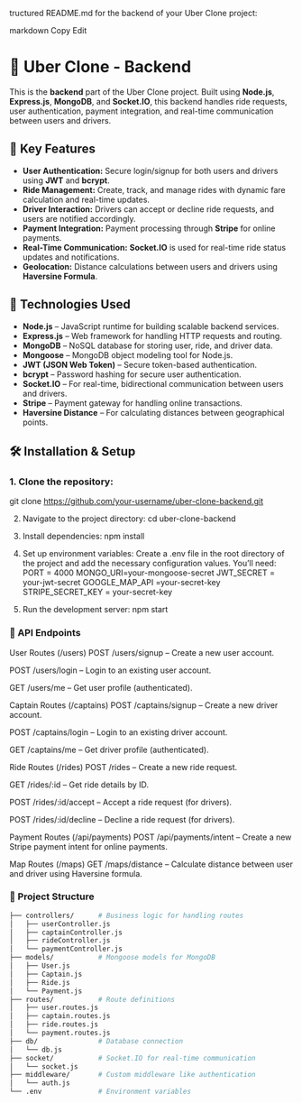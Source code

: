 tructured README.md for the backend of your Uber Clone project:

markdown
Copy
Edit
# 🚗 **Uber Clone - Backend**

This is the **backend** part of the Uber Clone project. Built using **Node.js**, **Express.js**, **MongoDB**, and **Socket.IO**, this backend handles ride requests, user authentication, payment integration, and real-time communication between users and drivers.

## 📱 **Key Features**
- **User Authentication:** Secure login/signup for both users and drivers using **JWT** and **bcrypt**.
- **Ride Management:** Create, track, and manage rides with dynamic fare calculation and real-time updates.
- **Driver Interaction:** Drivers can accept or decline ride requests, and users are notified accordingly.
- **Payment Integration:** Payment processing through **Stripe** for online payments.
- **Real-Time Communication:** **Socket.IO** is used for real-time ride status updates and notifications.
- **Geolocation:** Distance calculations between users and drivers using **Haversine Formula**.

## 🔧 **Technologies Used**
- **Node.js** – JavaScript runtime for building scalable backend services.
- **Express.js** – Web framework for handling HTTP requests and routing.
- **MongoDB** – NoSQL database for storing user, ride, and driver data.
- **Mongoose** – MongoDB object modeling tool for Node.js.
- **JWT (JSON Web Token)** – Secure token-based authentication.
- **bcrypt** – Password hashing for secure user authentication.
- **Socket.IO** – For real-time, bidirectional communication between users and drivers.
- **Stripe** – Payment gateway for handling online transactions.
- **Haversine Distance** – For calculating distances between geographical points.

## 🛠️ **Installation & Setup**

### **1. Clone the repository:**

git clone https://github.com/your-username/uber-clone-backend.git

2. Navigate to the project directory:
   cd uber-clone-backend

3. Install dependencies:
    npm install

4. Set up environment variables:
Create a .env file in the root directory of the project and add the necessary configuration values. You’ll need:
   PORT = 4000
   MONGO_URI=your-mongoose-secret
   JWT_SECRET = your-jwt-secret
   GOOGLE_MAP_API =your-secret-key
   STRIPE_SECRET_KEY = your-secret-key

5. Run the development server:
   npm start



### **📝 API Endpoints**
User Routes (/users)
POST /users/signup – Create a new user account.

POST /users/login – Login to an existing user account.

GET /users/me – Get user profile (authenticated).

Captain Routes (/captains)
POST /captains/signup – Create a new driver account.

POST /captains/login – Login to an existing driver account.

GET /captains/me – Get driver profile (authenticated).

Ride Routes (/rides)
POST /rides – Create a new ride request.

GET /rides/:id – Get ride details by ID.

POST /rides/:id/accept – Accept a ride request (for drivers).

POST /rides/:id/decline – Decline a ride request (for drivers).

Payment Routes (/api/payments)
POST /api/payments/intent – Create a new Stripe payment intent for online payments.

Map Routes (/maps)
GET /maps/distance – Calculate distance between user and driver using Haversine formula.

### **📝 Project Structure**
```bash
├── controllers/      # Business logic for handling routes
│   ├── userController.js
│   ├── captainController.js
│   ├── rideController.js
│   └── paymentController.js
├── models/           # Mongoose models for MongoDB
│   ├── User.js
│   ├── Captain.js
│   ├── Ride.js
│   └── Payment.js
├── routes/           # Route definitions
│   ├── user.routes.js
│   ├── captain.routes.js
│   ├── ride.routes.js
│   └── payment.routes.js
├── db/               # Database connection
│   └── db.js
├── socket/           # Socket.IO for real-time communication
│   └── socket.js
├── middleware/       # Custom middleware like authentication
│   └── auth.js
└── .env              # Environment variables
